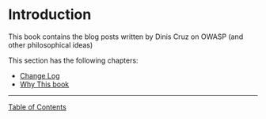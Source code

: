 # Introduction

This book contains the blog posts written by Dinis Cruz on OWASP (and other philosophical ideas)

This section has the following chapters:

* [Change Log](/manuscript/0.Introduction/Change_Log.md)
* [Why This book](/manuscript/0.Introduction/Why_This_book.md)


- - - - 
[Table of Contents](../../Table_of_Contents.md) 